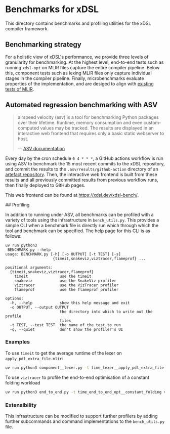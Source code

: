 # Benchmarks for xDSL

This directory contains benchmarks and profiling utilities for the xDSL compiler
framework.

## Benchmarking strategy

For a holistic view of xDSL's performance, we provide three levels of
granularity for benchmarking. At the highest level, end-to-end tests such as
running `xdsl-opt` on MLIR files capture the entire compiler pipeline. Below
this, component tests such as lexing MLIR files only capture individual stages
in the compiler pipeline. Finally, microbenchmarks evaluate properties of the
implementation, and are desiged to align with
[existing tests of MLIR](https://www.youtube.com/watch?v=7qvVMUSxqz4).

## Automated regression benchmarking with ASV

> airspeed velocity (asv) is a tool for benchmarking Python packages over their
> lifetime. Runtime, memory consumption and even custom-computed values may be
> tracked. The results are displayed in an interactive web frontend that
> requires only a basic static webserver to host.
>
> -- [ASV documentation](https://asv.readthedocs.io/en/stable/index.html)

Every day by the cron schedule `0 4 * * *`, a GitHub actions workflow is run
using ASV to benchmark the 15 most recent commits to the xDSL repository, and
commit the results to the `.asv/results/github-action` directory of an
[artefact repository](https://github.com/xdslproject/xdsl-bench). Then, the
interactive web frontend is built from these results and all previously
committed results from previous workflow runs, then finally deployed to GitHub
pages.

This web frontend can be found at <https://xdsl.dev/xdsl-bench/>.

## Profiling

In addition to running under ASV, all benchmarks can be profiled with a variety
of tools using the infrastructure in `bench_utils.py`. This provides a simple
CLI when a benchmark file is directly run which through which the tool and
benchmark can be specified. The help page for this CLI is as follows:

```
uv run python3
 BENCHMARK.py --help
usage: BENCHMARK.py [-h] [-o OUTPUT] [-t TEST] [-s]
                     {timeit,snakeviz,viztracer,flameprof} ...

positional arguments:
  {timeit,snakeviz,viztracer,flameprof}
    timeit              use the timeit
    snakeviz            use the SnakeViz profiler
    viztracer           use the VizTracer profiler
    flameprof           use the flameprof profiler

options:
  -h, --help            show this help message and exit
  -o OUTPUT, --output OUTPUT
                        the directory into which to write out the profile
                        files
  -t TEST, --test TEST  the name of the test to run
  -q, --quiet           don't show the profiler's UI
```

### Examples

To use `timeit` to get the average runtime of the lexer on
`apply_pdl_extra_file.mlir`:

```bash
uv run python3 component__lexer.py -t time_lexer__apply_pdl_extra_file timeit
```

To use `viztracer` to profile the end-to-end optimisation of a constant folding
workload

```bash
uv run python3 end_to_end.py -t time_end_to_end_opt__constant_folding viztracer
```

### Extensibility

This infrastructure can be modified to support further profilers by adding
further subcommands and command implementations to the `bench_utils.py` file.

